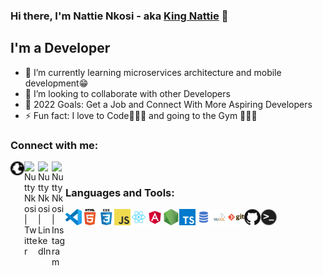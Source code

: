 ### Hi there, I'm Nattie Nkosi - aka [King Nattie][website] 👋

<!-- [![Website](https://img.shields.io/website?label=codeSTACKr.com&style=for-the-badge&url=https%3A%2F%2Fcodestackr.com)](https://codestackr.com)
[![Twitter Follow](https://img.shields.io/twitter/follow/codeSTACKr?color=1DA1F2&logo=twitter&style=for-the-badge)](https://twitter.com/intent/follow?original_referer=https%3A%2F%2Fgithub.com%2FcodeSTACKr&screen_name=codeSTACKr) -->

## I'm a Developer

- 🌱 I’m currently learning microservices architecture and mobile development😁
- 👯 I’m looking to collaborate with other Developers
- 🥅 2022 Goals: Get a Job and Connect With More Aspiring Developers
- ⚡ Fun fact: I love to Code👨🏽‍💻 and going to the Gym 🏋🏽‍♀️

### Connect with me:

[<img align="left" alt="NuttyNkosi" width="22px" src="https://raw.githubusercontent.com/iconic/open-iconic/master/svg/globe.svg" />][website]
[<img align="left" alt="NuttyNkosi | Twitter" width="22px" src="https://cdn.jsdelivr.net/npm/simple-icons@v3/icons/twitter.svg" />][twitter]
[<img align="left" alt="NuttyNkosi | LinkedIn" width="22px" src="https://cdn.jsdelivr.net/npm/simple-icons@v3/icons/linkedin.svg" />][linkedin]
[<img align="left" alt="NuttyNkosi | Instagram" width="22px" src="https://cdn.jsdelivr.net/npm/simple-icons@v3/icons/instagram.svg" />][instagram]

<br />

### Languages and Tools:

[<img align="left" alt="Visual Studio Code" width="26px" src="https://raw.githubusercontent.com/github/explore/80688e429a7d4ef2fca1e82350fe8e3517d3494d/topics/visual-studio-code/visual-studio-code.png" />][vscode]
[<img align="left" alt="HTML5" width="26px" src="https://raw.githubusercontent.com/github/explore/80688e429a7d4ef2fca1e82350fe8e3517d3494d/topics/html/html.png" />][html5]
[<img align="left" alt="CSS3" width="26px" src="https://raw.githubusercontent.com/github/explore/80688e429a7d4ef2fca1e82350fe8e3517d3494d/topics/css/css.png" />][css3]
[<img align="left" alt="JavaScript" width="26px" src="https://raw.githubusercontent.com/github/explore/80688e429a7d4ef2fca1e82350fe8e3517d3494d/topics/javascript/javascript.png" />][javascript]
[<img align="left" alt="React" width="26px" src="https://raw.githubusercontent.com/github/explore/80688e429a7d4ef2fca1e82350fe8e3517d3494d/topics/react/react.png" />][react]
[<img align="left" alt="Angular" width="26px" src="https://raw.githubusercontent.com/github/explore/e94815998e4e0713912fed477a1f346ec04c3da2/topics/angular/angular.png" />][angular]
[<img align="left" alt="Node.js" width="26px" src="https://raw.githubusercontent.com/github/explore/80688e429a7d4ef2fca1e82350fe8e3517d3494d/topics/nodejs/nodejs.png" />][nodejs]
[<img align="left" alt="Typescript" width="26px" src="https://raw.githubusercontent.com/github/explore/361e2821e2dea67711cde99c9c40ed357061cf27/topics/typescript/typescript.png" />][typescript]
[<img align="left" alt="SQL" width="26px" src="https://raw.githubusercontent.com/github/explore/80688e429a7d4ef2fca1e82350fe8e3517d3494d/topics/sql/sql.png" />][sql]
[<img align="left" alt="MySQL" width="26px" src="https://raw.githubusercontent.com/github/explore/80688e429a7d4ef2fca1e82350fe8e3517d3494d/topics/mysql/mysql.png" />][mysql]
[<img align="left" alt="Git" width="26px" src="https://raw.githubusercontent.com/github/explore/80688e429a7d4ef2fca1e82350fe8e3517d3494d/topics/git/git.png" />][git]
[<img align="left" alt="GitHub" width="26px" src="https://raw.githubusercontent.com/github/explore/78df643247d429f6cc873026c0622819ad797942/topics/github/github.png" />][github]
[<img align="left" alt="Terminal" width="26px" src="https://raw.githubusercontent.com/github/explore/80688e429a7d4ef2fca1e82350fe8e3517d3494d/topics/terminal/terminal.png" />][terminal]

<!-- <br />
<br />

--- -->
  
<!-- <details>
  <summary>:zap: GitHub Stats</summary>

  <img align="left" alt="Nutty's GitHub Stats" src="https://github-readme-stats.codestackr.vercel.app/api?username=Nutty4616&show_icons=true&hide_border=true&theme=cobalt" />

</details> -->

[website]: https://nutty-portfolio.vercel.app/
[twitter]: https://twitter.com/NuttyNkosi2
[instagram]: https://www.instagram.com/nutty.nkosi/
[linkedin]: https://www.linkedin.com/in/nkosinathi-nkosi-846361160/
[vscode]: https://code.visualstudio.com/
[html5]: https://www.w3schools.com/html/
[css3]: https://www.w3schools.com/css/default.asp
[sass]: https://sass-lang.com/
[javascript]: https://www.javascript.com/
[react]: https://reactjs.org/
[angular]: https://angular.io/
[typescript]: https://www.typescriptlang.org/
[nodejs]: https://angular.io/
[sql]: https://www.w3schools.com/sql/sql_intro.asp
[mysql]: https://www.mysql.com/
[git]: https://git-scm.com/
[github]: https://github.com/
[terminal]: https://docs.microsoft.com/en-us/windows/terminal/command-line-arguments?tabs=windows



